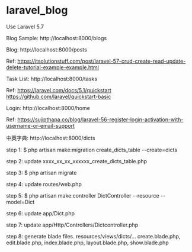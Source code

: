 # laravel_blog

Use Laravel 5.7

Blog Sample:
http://localhost:8000/blogs

Blog:
http://localhost:8000/posts

Ref:
https://itsolutionstuff.com/post/laravel-57-crud-create-read-update-delete-tutorial-example-example.html

Task List:
http://localhost:8000/tasks

Ref:
https://laravel.com/docs/5.1/quickstart
https://github.com/laravel/quickstart-basic


Login:
http://localhost:8000/home

Ref:
https://sujipthapa.co/blog/laravel-56-register-login-activation-with-username-or-email-support


中英字典:
http://localhost:8000/dicts

step 1:
$ php artisan make:migration create_dicts_table --create=dicts

step 2:
update xxxx_xx_xx_xxxxxx_create_dicts_table.php

step 3:
$ php artisan migrate

step 4:
update routes/web.php

step 5:
$ php artisan make:controller DictController --resource --model=Dict

step 6:
update app/Dict.php

step 7:
update app/Http/Controllers/Dictcontroller.php

step 8:
generate blade files. resources/views/dicts/...
create.blade.php, edit.blade.php, index.blade.php, layout.blade.php, show.blade.php

